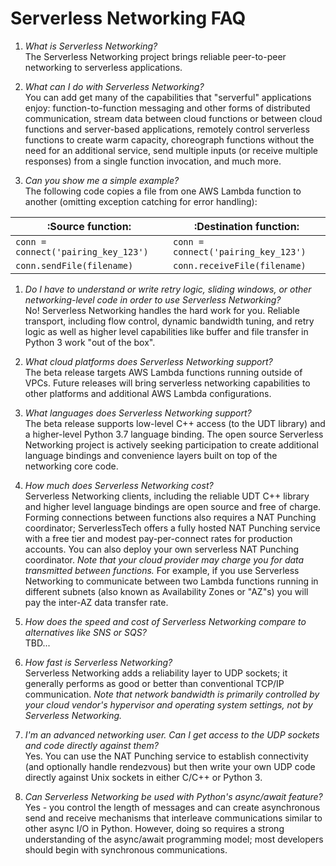 # Serverless Networking FAQ

1. _What is Serverless Networking?_  
The Serverless Networking project brings reliable peer-to-peer networking to serverless applications.

1. _What can I do with Serverless Networking?_  
You can add get many of the capabilities that "serverful" applications enjoy: function-to-function messaging and other forms of distributed communication, stream data between cloud functions or between cloud functions and server-based applications, remotely control serverless functions to create warm capacity, choreograph functions without the need for an additional service, send multiple inputs (or receive multiple responses) from a single function invocation, and much more.

1. _Can you show me a simple example?_  
The following code copies a file from one AWS Lambda function to another (omitting exception catching for error handling):

|:Source function:|:Destination function:|
--------------|-----------------
|`conn = connect('pairing_key_123')`|`conn = connect('pairing_key_123')`|
|`conn.sendFile(filename)`|`conn.receiveFile(filename)`|

1. _Do I have to understand or write retry logic, sliding windows, or other networking-level code in order to use Serverless Networking?_  
No! Serverless Networking handles the hard work for you. Reliable transport, including flow control, dynamic bandwidth tuning, and retry logic as well as higher level capabilities like buffer and file transfer in Python 3 work "out of the box".

1. _What cloud platforms does Serverless Networking support?_  
The beta release targets AWS Lambda functions running outside of VPCs. Future releases will bring serverless networking capabilities to other platforms and additional AWS Lambda configurations.

1. _What languages does Serverless Networking support?_  
The beta release supports low-level C++ access (to the UDT library) and a higher-level Python 3.7 language binding. The open source Serverless Networking project is actively seeking participation to create additional language bindings and convenience layers built on top of the networking core code.

1. _How much does Serverless Networking cost?_  
Serverless Networking clients, including the reliable UDT C++ library and higher level language bindings are open source and free of charge. Forming connections between functions also requires a NAT Punching coordinator; ServerlessTech offers a fully hosted NAT Punching service with a free tier and modest pay-per-connect rates for production accounts. You can also deploy your own serverless NAT Punching coordinator. _Note that your cloud provider may charge you for data transmitted between functions._ For example, if you use Serverless Networking to communicate between two Lambda functions running in different subnets (also known as Availability Zones or "AZ"s) you will pay the inter-AZ data transfer rate.

1. _How does the speed and cost of Serverless Networking compare to alternatives like SNS or SQS?_  
TBD...

1. _How fast is Serverless Networking?_  
Serverless Networking adds a reliability layer to UDP sockets; it generally performs as good or better than conventional TCP/IP communication. _Note that network bandwidth is primarily controlled by your cloud vendor's hypervisor and operating system settings, not by Serverless Networking._

1. _I'm an advanced networking user. Can I get access to the UDP sockets and code directly against them?_  
Yes. You can use the NAT Punching service to establish connectivity (and optionally handle rendezvous) but then write your own UDP code directly against Unix sockets in either C/C++ or Python 3.

1. _Can Serverless Networking be used with Python's async/await feature?_  
Yes - you control the length of messages and can create asynchronous send and receive mechanisms that interleave communications similar to other async I/O in Python. However, doing so requires a strong understanding of the async/await programming model; most developers should begin with synchronous communications.

